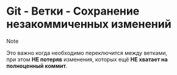 # Git - Ветки - Сохранение незакоммиченных изменений

> [!Note]
> Это важно когда необходимо переключится между ветками,  
> при этом **НЕ потеряв** изменения, которых ещё **НЕ хватает на полноценный коммит**.
